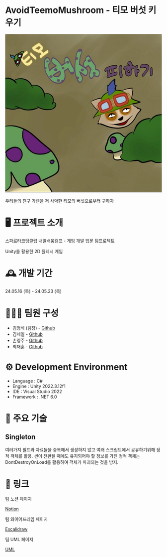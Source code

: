 # AvoidTeemoMushroom - 티모 버섯 키우기
![Teemo Main](/teemoMain.jpg)

우리들의 친구 가렌을 저 사악한 티모의 버섯으로부터 구하자

# 🖥️ 프로젝트 소개

스파르타코딩클럽 내일배움캠프 - 게임 개발 입문 팀프로젝트

Unity를 활용한 2D 플레시 게임

# 🕰️ 개발 기간

24.05.16 (목) - 24.05.23 (목)

# 🧑‍🤝‍🧑 팀원 구성

- 김정석 (팀장) - [Github](https://github.com/RryNoel)
- 김세일 - [Github](https://github.com/Seillluuuu)  
- 손영주 - [Github](https://github.com/JNUSYJ)  
- 최재훈 - [Github](https://github.com/chl1195)

# ⚙️ Development Environment

- Language : C#
- Engine : Unity 2022.3.12f1
- IDE : Visual Studio 2022
- Framework : .NET 6.0

# 📌 주요 기술

## Singleton

여러가지 필드와 자료들을 중복해서 생성하지 않고 여러 스크립트에서 공유하기위해 정적 객체를 활용.
씬이 전환될 때에도 유지되어야 할 정보를 가진 정적 객체는 DontDestroyOnLoad를 활용하여 객체가 파괴되는 것을 방지.


# 📌 링크

팀 노션 페이지

[Notion](https://teamsparta.notion.site/eb9943ab263a43079668e22369bfeb24)

팀 와이어프레임 페이지

[Excalidraw](https://excalidraw.com/#room=50c9f24654bab70ee50e,DQR3oT1VgOe2uUX9L8LWsg)

팀 UML 페이지

[UML](https://app.diagrams.net/#G1ZRVC0xSPDBX0nrgXBFCXF0qtUYv2eJPd#%7B%22pageId%22%3A%22C5RBs43oDa-KdzZeNtuy%22%7D)

